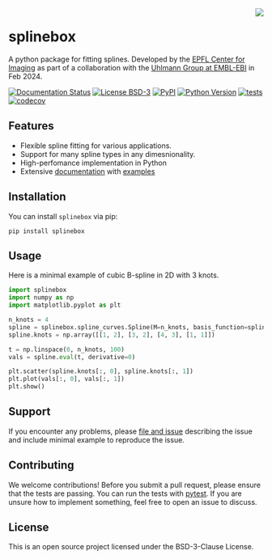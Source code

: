 <img style="float: right;" src="https://imaging.epfl.ch/resources/logo-for-gitlab.svg">

# splinebox
A python package for fitting splines.
Developed by the [EPFL Center for Imaging](https://imaging.epfl.ch/) as part of a collaboration with the [Uhlmann Group at EMBL-EBI](https://www.ebi.ac.uk/research/uhlmann/) in Feb 2024.

[![Documentation Status](https://readthedocs.org/projects/splinebox/badge/?version=latest)](https://splinebox.readthedocs.io/en/latest/?badge=latest)
[![License BSD-3](https://img.shields.io/pypi/l/splinebox.svg?color=green)](https://github.com/EPFL-Center-for-Imaging/splinebox/raw/main/LICENSE)
[![PyPI](https://img.shields.io/pypi/v/splinebox.svg?color=green)](https://pypi.org/project/splinebox)
[![Python Version](https://img.shields.io/pypi/pyversions/splinebox.svg?color=green)](https://python.org)
[![tests](https://github.com/EPFL-Center-for-Imaging/splinebox/workflows/tests/badge.svg)](https://github.com/EPFL-Center-for-Imaging/splinebox/actions)
[![codecov](https://codecov.io/gh/EPFL-Center-for-Imaging/splinebox/branch/main/graph/badge.svg)](https://codecov.io/gh/EPFL-Center-for-Imaging/splinebox)

## Features
* Flexible spline fitting for various applications.
* Support for many spline types in any dimesnionality.
* High-perfomance implementation in Python
* Extensive [documentation](https://splinebox.readthedocs.io/en/latest/?badge=latest) with [examples](https://splinebox.readthedocs.io/en/latest/auto_examples/index.html)

## Installation

You can install `splinebox` via pip:
```
pip install splinebox
```

## Usage

Here is a minimal example of cubic B-spline in 2D with 3 knots.

```python
import splinebox
import numpy as np
import matplotlib.pyplot as plt

n_knots = 4
spline = splinebox.spline_curves.Spline(M=n_knots, basis_function=splinebox.basis_functions.B3(), closed=True)
spline.knots = np.array([[1, 2], [3, 2], [4, 3], [1, 1]])

t = np.linspace(0, n_knots, 100)
vals = spline.eval(t, derivative=0)

plt.scatter(spline.knots[:, 0], spline.knots[:, 1])
plt.plot(vals[:, 0], vals[:, 1])
plt.show()
```

## Support

If you encounter any problems, please [file and issue](https://github.com/EPFL-Center-for-Imaging/splinebox/issues/new) describing the issue and include minimal example to reproduce the issue.

## Contributing

We welcome contributions! Before you submit a pull request, please ensure that the tests are passing. You can run the tests with [pytest](https://docs.pytest.org/en/stable/). If you are unsure how to implement something, feel free to open an issue to discuss.

## License

This is an open source project licensed under the BSD-3-Clause License.

